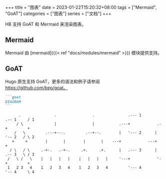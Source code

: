 +++
title = "图表"
date = 2023-01-22T15:20:32+08:00
tags = ["Mermaid", "GoAT"]
categories = ["图表"]
series = ["文档"]
+++

HB 支持 GoAT 和 Mermaid 来渲染图表。

<!--more-->

## Mermaid

Mermaid 由 [mermaid]({{< ref "docs/modules/mermaid" >}}) 模块提供支持。

## GoAT

Hugo 原生支持 GoAT，更多的语法和例子请参阅 https://github.com/bep/goat。

````markdown
```goat
DIAGRAM
```
````

```goat
      .               .                .               .--- 1          .-- 1     / 1
     / \              |                |           .---+            .-+         +
    /   \         .---+---.         .--+--.        |   '--- 2      |   '-- 2   / \ 2
   +     +        |       |        |       |    ---+            ---+          +
  / \   / \     .-+-.   .-+-.     .+.     .+.      |   .--- 3      |   .-- 3   \ / 3
 /   \ /   \    |   |   |   |    |   |   |   |     '---+            '-+         +
 1   2 3   4    1   2   3   4    1   2   3   4         '--- 4          '-- 4     \ 4
```
